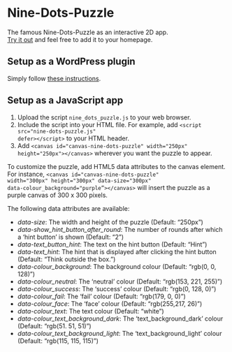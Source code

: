 # Nine-Dots-Puzzle
The famous Nine-Dots-Puzzle as an interactive 2D app.<br />
<a href="http://www2.informatik.uni-freiburg.de/~gebhardl/">Try it out</a> and feel free to add it to your homepage.

## Setup as a WordPress plugin
Simply follow <a href="https://wordpress.org/plugins/nine-dots-puzzle/">these instructions</a>.

## Setup as a JavaScript app
1. Upload the script <code>nine_dots_puzzle.js</code> to your web browser.
2. Include the script into your HTML file. For example, add <code>\<script src="nine-dots-puzzle.js" defer\>\</script\></code> to your HTML header.
3. Add <code>\<canvas id="canvas-nine-dots-puzzle" width="250px" height="250px"\>\</canvas\></code> wherever you want the puzzle to appear.

To customize the puzzle, add HTML5 data attributes to the canvas element. For instance, <code>\<canvas id="canvas-nine-dots-puzzle" width="300px" height="300px" data-size="300px" data-colour_background="purple”\>\</canvas\></code> will insert the puzzle as a purple canvas of 300 x 300 pixels.

The following data attributes are available:

- *data-size*: The width and height of the puzzle (Default: “250px”)
- *data-show_hint_button_after_round*: The number of rounds after which a ‘hint button’ is shown (Default: “2”)
- *data-text_button_hint*: The text on the hint button (Default: “Hint”)
- *data-text_hint*: The hint that is displayed after clicking the hint button (Default: “Think outside the box.”)
- *data-colour_background*: The background colour (Default: “rgb(0, 0, 128)”)
- *data-colour_neutral*: The ‘neutral’ colour (Default: “rgb(153, 221, 255)”)
- *data-colour_success*: The ‘success’ colour (Default: “rgb(0, 128, 0)”)
- *data-colour_fail*: The ‘fail’ colour (Default: “rgb(179, 0, 0)”)
- *data-colour_face*: The ‘face’ colour (Default: “rgb(255,217, 26)”)
- *data-colour_text*: The text colour (Default: “white”)
- *data-colour_text_background_dark*: The ‘text_background_dark’ colour (Default: “rgb(51. 51, 51)”)
- *data-colour_text_background_light*: The ‘text_background_light’ colour (Default: “rgb(115, 115, 115)”)
